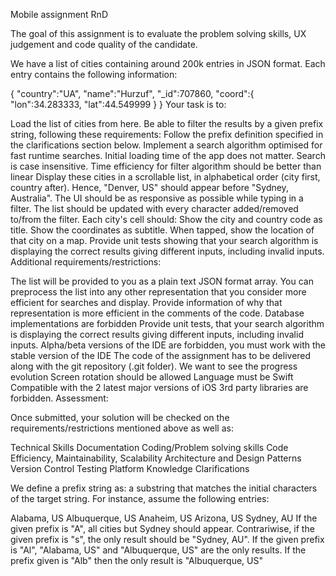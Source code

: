 Mobile assignment RnD

The goal of this assignment is to evaluate the problem solving skills, UX judgement and code quality of the candidate.

We have a list of cities containing around 200k entries in JSON format. Each entry contains the following information:

{
    "country":"UA",
    "name":"Hurzuf",
    "_id":707860,
    "coord":{
            "lon":34.283333,
        "lat":44.549999
    }
}
Your task is to:

Load the list of cities from here.
Be able to filter the results by a given prefix string, following these requirements:
Follow the prefix definition specified in the clarifications section below.
Implement a search algorithm optimised for fast runtime searches. Initial loading time of the app does not matter.
Search is case insensitive.
Time efficiency for filter algorithm should be better than linear
Display these cities in a scrollable list, in alphabetical order (city first, country after). Hence, "Denver, US" should appear before "Sydney, Australia".
The UI should be as responsive as possible while typing in a filter.
The list should be updated with every character added/removed to/from the filter.
Each city's cell should:
Show the city and country code as title.
Show the coordinates as subtitle.
When tapped, show the location of that city on a map.
Provide unit tests showing that your search algorithm is displaying the correct results giving different inputs, including invalid inputs.
Additional requirements/restrictions:

The list will be provided to you as a plain text JSON format array.
You can preprocess the list into any other representation that you consider more efficient for searches and display. Provide information of why that representation is more efficient in the comments of the code.
Database implementations are forbidden
Provide unit tests, that your search algorithm is displaying the correct results giving different inputs, including invalid inputs.
Alpha/beta versions of the IDE are forbidden, you must work with the stable version of the IDE
The code of the assignment has to be delivered along with the git repository (.git folder). We want to see the progress evolution
Screen rotation should be allowed
Language must be Swift
Compatible with the 2 latest major versions of iOS
3rd party libraries are forbidden.
Assessment:

Once submitted, your solution will be checked on the requirements/restrictions mentioned above as well as:

Technical Skills
Documentation
Coding/Problem solving skills
Code Efficiency, Maintainability, Scalability
Architecture and Design Patterns
Version Control
Testing
Platform Knowledge
Clarifications

We define a prefix string as: a substring that matches the initial characters of the target string. For instance, assume the following entries:

Alabama, US
Albuquerque, US
Anaheim, US
Arizona, US
Sydney, AU
If the given prefix is "A", all cities but Sydney should appear. Contrariwise, if the given prefix is "s", the only result should be "Sydney, AU". If the given prefix is "Al", "Alabama, US" and "Albuquerque, US" are the only results. If the prefix given is "Alb" then the only result is "Albuquerque, US"
